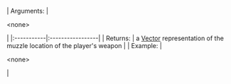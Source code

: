 | Arguments: | 

&lt;none&gt;

 |
|:-----------|:-----------------|
| Returns:   | a [Vector](Vector.md) representation of the muzzle location of the player's weapon |
| Example:   | 

&lt;none&gt;

 |